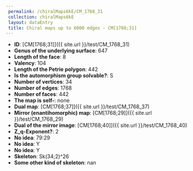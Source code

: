 ```yaml
--- 
 permalink: /chiralMaps6kE/CM_1768_31 
 collection: chiralMaps6kE
 layout: dataEntry
 title: Chiral maps up to 6000 edges - CM[1768;31]
---
```


- **ID**: [CM[1768;31]]({{ site.url }}/test/CM_1768_31)
- **Genus of the underlying surface**: 647
- **Length of the face**: 8
- **Valency**: 104
- **Length of the Petrie polygon**: 442
- **Is the automorphism group solvable?**: S
- **Number of vertices**: 34
- **Number of edges**: 1768
- **Number of faces**: 442
- **The map is self-**: none
- **Dual map**: [CM[1768;37]]({{ site.url }}/test/CM_1768_37)
- **Mirror (enantihomorphic) map**: [CM[1768;29]]({{ site.url }}/test/CM_1768_29)
- **Dual of the mirror image**: [CM[1768;40]]({{ site.url }}/test/CM_1768_40)
- **Z_q-Exponent?**: 2
- **No idea**:  79:29
- **No idea**: Y
- **No idea**: Y
- **Skeleton**: Sk(34;2)^26
- **Some other kind of skeleton**: nan
